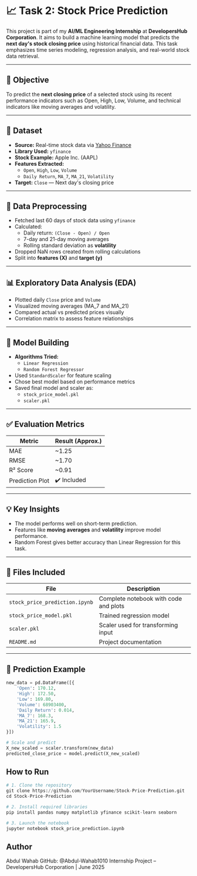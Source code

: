 # 📈 Task 2: Stock Price Prediction

This project is part of my **AI/ML Engineering Internship** at **DevelopersHub Corporation**. It aims to build a machine learning model that predicts the **next day's stock closing price** using historical financial data. This task emphasizes time series modeling, regression analysis, and real-world stock data retrieval.

---

## 🎯 Objective

To predict the **next closing price** of a selected stock using its recent performance indicators such as Open, High, Low, Volume, and technical indicators like moving averages and volatility.

---

## 📂 Dataset

- **Source:** Real-time stock data via [Yahoo Finance](https://finance.yahoo.com/)
- **Library Used:** `yfinance`
- **Stock Example:** Apple Inc. (AAPL)
- **Features Extracted:**
  - `Open`, `High`, `Low`, `Volume`
  - `Daily Return`, `MA_7`, `MA_21`, `Volatility`
- **Target:** `Close` — Next day's closing price

---

## 🔧 Data Preprocessing

- Fetched last 60 days of stock data using `yfinance`
- Calculated:
  - Daily return: `(Close - Open) / Open`
  - 7-day and 21-day moving averages
  - Rolling standard deviation as **volatility**
- Dropped NaN rows created from rolling calculations
- Split into **features (X)** and **target (y)**

---

## 📊 Exploratory Data Analysis (EDA)

- Plotted daily `Close` price and `Volume`
- Visualized moving averages (MA_7 and MA_21)
- Compared actual vs predicted prices visually
- Correlation matrix to assess feature relationships

---

## 🤖 Model Building

- **Algorithms Tried:**
  - `Linear Regression`
  - `Random Forest Regressor`
- Used `StandardScaler` for feature scaling
- Chose best model based on performance metrics
- Saved final model and scaler as:
  - `stock_price_model.pkl`  
  - `scaler.pkl`

---

## ✅ Evaluation Metrics

| Metric            | Result (Approx.)   |
|-------------------|--------------------|
| MAE               | ~1.25              |
| RMSE              | ~1.70              |
| R² Score          | ~0.91              |
| Prediction Plot   | ✔️ Included         |

---

## 💡 Key Insights

- The model performs well on short-term prediction.
- Features like **moving averages** and **volatility** improve model performance.
- Random Forest gives better accuracy than Linear Regression for this task.

---

## 📁 Files Included

| File                        | Description                                  |
|-----------------------------|----------------------------------------------|
| `stock_price_prediction.ipynb` | Complete notebook with code and plots     |
| `stock_price_model.pkl`     | Trained regression model                    |
| `scaler.pkl`                | Scaler used for transforming input          |
| `README.md`                 | Project documentation                       |

---

## 🧠 Prediction Example

```python
new_data = pd.DataFrame([{
    'Open': 170.12,
    'High': 172.50,
    'Low': 169.80,
    'Volume': 68903400,
    'Daily Return': 0.014,
    'MA_7': 168.3,
    'MA_21': 165.9,
    'Volatility': 1.5
}])

# Scale and predict
X_new_scaled = scaler.transform(new_data)
predicted_close_price = model.predict(X_new_scaled)
```

## How to Run

```python
# 1. Clone the repository
git clone https://github.com/YourUsername/Stock-Price-Prediction.git
cd Stock-Price-Prediction

# 2. Install required libraries
pip install pandas numpy matplotlib yfinance scikit-learn seaborn

# 3. Launch the notebook
jupyter notebook stock_price_prediction.ipynb
```

 ## Author
 Abdul Wahab
GitHub: @Abdul-Wahab1010
Internship Project – DevelopersHub Corporation | June 2025
